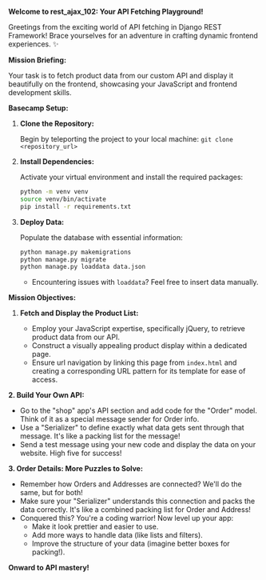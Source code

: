 

**Welcome to rest_ajax_102: Your API Fetching Playground!**

Greetings from the exciting world of API fetching in Django REST Framework! Brace yourselves for an adventure in crafting dynamic frontend experiences. ✨

**Mission Briefing:**

Your task is to fetch product data from our custom API and display it beautifully on the frontend, showcasing your JavaScript and frontend development skills.

**Basecamp Setup:**

1. **Clone the Repository:**

   Begin by teleporting the project to your local machine: `git clone <repository_url>`

2. **Install Dependencies:**

   Activate your virtual environment and install the required packages:

   ```bash
   python -m venv venv
   source venv/bin/activate
   pip install -r requirements.txt
   ```

3. **Deploy Data:**

   Populate the database with essential information:

   ```bash
   python manage.py makemigrations
   python manage.py migrate
   python manage.py loaddata data.json
   ```

   - Encountering issues with `loaddata`? Feel free to insert data manually.

**Mission Objectives:**

1. **Fetch and Display the Product List:**

   - Employ your JavaScript expertise, specifically jQuery, to retrieve product data from our API.
   - Construct a visually appealing product display within a dedicated page.
   - Ensure url navigation by linking this page from `index.html` and creating a corresponding URL pattern for its template for ease of access.



**2. Build Your Own API:**

- Go to the "shop" app's API section and add code for the "Order" model. Think of it as a special message sender for Order info.
- Use a "Serializer" to define exactly what data gets sent through that message. It's like a packing list for the message!
- Send a test message using your new code and display the data on your website. High five for success!

**3. Order Details: More Puzzles to Solve:**

- Remember how Orders and Addresses are connected? We'll do the same, but for both!
- Make sure your "Serializer" understands this connection and packs the data correctly. It's like a combined packing list for Order and Address!
- Conquered this? You're a coding warrior! Now level up your app:
    - Make it look prettier and easier to use.
    - Add more ways to handle data (like lists and filters).
    - Improve the structure of your data (imagine better boxes for packing!).

**Onward to API mastery!** 

